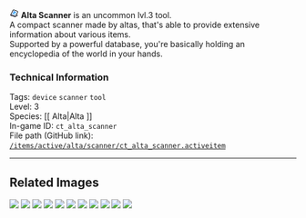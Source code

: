 ![ ](https://raw.githubusercontent.com/Ceterai/Enternia/main/items/active/alta/scanner/icon.png) **Alta Scanner** is an uncommon lvl.3 tool.  
A compact scanner made by altas, that's able to provide extensive information about various items.  
Supported by a powerful database, you're basically holding an encyclopedia of the world in your hands.

### Technical Information

Tags: `device` `scanner` `tool`  
Level: 3  
Species: [[ Alta|Alta ]]  
In-game ID: `ct_alta_scanner`  
File path (GitHub link): [`/items/active/alta/scanner/ct_alta_scanner.activeitem`](https://github.com/Ceterai/Enternia/blob/main/items/active/alta/scanner/ct_alta_scanner.activeitem)

---

## Related Images

![ ](images/items/scanner1.png) ![ ](images/items/scanner2.png) ![ ](images/ui/scanner1.png) ![ ](images/ui/scanner2.png) ![ ](images/ui/scanner3.png) ![ ](images/ui/scanner4.png) ![ ](images/ui/scanner5.png) ![ ](images/ui/scanner6.png) ![ ](images/ui/scanner7.png) ![ ](images/ui/scanner8.png) ![ ](images/ui/scanner9.png)
